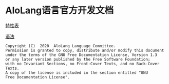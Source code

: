 # AloLang语言官方开发文档

[特性表](feature.html)

[语法](syntax.html)

    Copyright (C)  2020  AloLang Language Committee.
    Permission is granted to copy, distribute and/or modify this document
    under the terms of the GNU Free Documentation License, Version 1.3
    or any later version published by the Free Software Foundation;
    with no Invariant Sections, no Front-Cover Texts, and no Back-Cover Texts.
    A copy of the license is included in the section entitled "GNU
    Free Documentation License".
